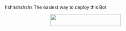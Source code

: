 hshhshshshs
The easiest way to deploy this Bot
<p align="center"><a href="https://heroku.com/deploy?template=https://github.com/Borusara/Hinata"> <img src="https://img.shields.io/badge/Deploy%20To%20Heroku-black?style=for-the-badge&logo=heroku" width="220" height="38.45"/></a></p>
 
